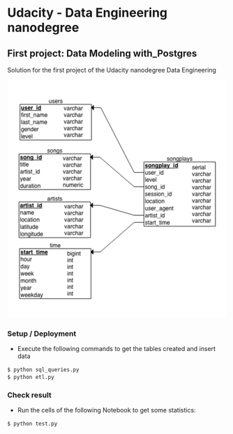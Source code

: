 # Udacity - Data Engineering nanodegree
## First project: Data Modeling with_Postgres
Solution for the first project of the Udacity nanodegree Data Engineering

![Alt text](pictures/architecture.png?raw=true "Title")

### Setup / Deployment

  - Execute the following commands to get the tables created and insert data
  ```sh
  $ python sql_queries.py
  $ python etl.py
  ```
  

### Check result

  - Run the cells of the following Notebook to get some statistics:
  ```sh
  $ python test.py
  ```
